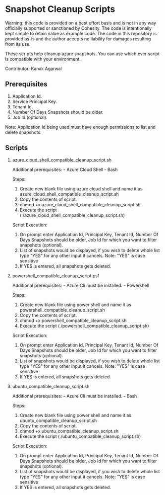 # Snapshot Cleanup Scripts

Warning: this code is provided on a best effort basis and is not in any way officially supported or sanctioned by Cohesity. The code is intentionally kept simple to retain value as example code. The code in this repository is provided as-is and the author accepts no liability for damages resulting from its use.

These scripts help cleanup azure snapshots. You can use which ever script is compatible with your environment.

Contributor: Kanak Agarwal

## Prerequisites

1. Application Id.
2. Service Principal Key.
3. Tenant Id.
4. Number Of Days Snapshots should be older.
5. Job Id (optional).

Note: Application Id being used must have enough permissions to list and delete snapshots.

## Scripts

1. azure_cloud_shell_compatible_cleanup_script.sh

    Additional prerequisites:
        - Azure Cloud Shell
        - Bash

    Steps:
    1. Create new blank file using azure cloud shell and name it as azure_cloud_shell_compatible_cleanup_script.sh
    2. Copy the contents of script.
    3. chmod +x azure_cloud_shell_compatible_cleanup_script.sh
    4. Execute the script (./azure_cloud_shell_compatible_cleanup_script.sh)

    Script Execution:
    1. On prompt enter Application Id, Principal Key, Tenant Id, Number Of Days Snapshots should be older, Job Id for which you want to filter snapshots (optional).
    2. List of snapshots would be displayed, if you wish to delete whole list type "YES" for any other input it cancels.
    Note: "YES" is case sensitive
    3. If YES is entered, all snapshots gets deleted.

2. powershell_compatible_cleanup_script.ps1

    Additional prerequisites:
        - Azure Cli must be installed.
        - Powershell

    Steps:
    1. Create new blank file using power shell and name it as powershell_compatible_cleanup_script.sh
    2. Copy the contents of script.
    3. chmod +x powershell_compatible_cleanup_script.sh
    4. Execute the script (./powershell_compatible_cleanup_script.sh)

    Script Execution:
    1. On prompt enter Application Id, Principal Key, Tenant Id, Number Of Days Snapshots should be older, Job Id for which you want to filter snapshots (optional).
    2. List of snapshots would be displayed, if you wish to delete whole list type "YES" for any other input it cancels.
    Note: "YES" is case sensitive
    3. If YES is entered, all snapshots gets deleted.

3. ubuntu_compatible_cleanup_script.sh

    Additional prerequisites:
        - Azure Cli must be installed.
        - Bash

    Steps:
    1. Create new blank file using power shell and name it as ubuntu_compatible_cleanup_script.sh
    2. Copy the contents of script.
    3. chmod +x ubuntu_compatible_cleanup_script.sh
    4. Execute the script (./ubuntu_compatible_cleanup_script.sh)

    Script Execution:
    1. On prompt enter Application Id, Principal Key, Tenant Id, Number Of Days Snapshots should be older, Job Id for which you want to filter snapshots (optional).
    2. List of snapshots would be displayed, if you wish to delete whole list type "YES" for any other input it cancels.
    Note: "YES" is case sensitive
    3. If YES is entered, all snapshots gets deleted.
